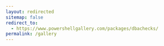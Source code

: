 ```yaml
---
layout: redirected
sitemap: false
redirect_to:
  - https://www.powershellgallery.com/packages/dbachecks/
permalink: /gallery
---
```

